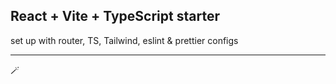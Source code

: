 ## React + Vite + TypeScript starter

set up with router, TS, Tailwind, eslint & prettier configs

<hr/>

🪄
